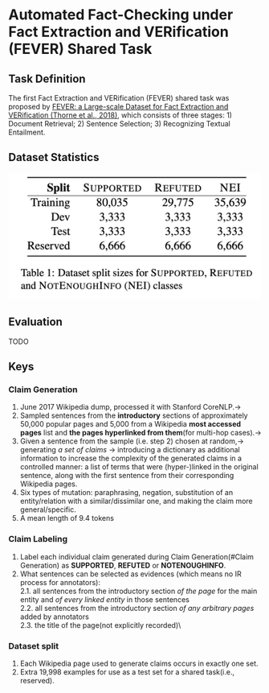 # Automated Fact-Checking under Fact Extraction and VERification (FEVER) Shared Task

## Task Definition
The first Fact Extraction and VERification (FEVER) shared task was proposed by [FEVER: a Large-scale Dataset for Fact Extraction and VERification (Thorne et al., 2018)](https://aclanthology.org/N18-1074/), which consists of three stages: 1) Document Retrieval; 2) Sentence Selection; 3) Recognizing Textual Entailment.

## Dataset Statistics

![Statistics of FEVER](figs/fever_statistics.png)

## Evaluation
TODO
## Keys
### Claim Generation
1. June 2017 Wikipedia dump, processed it with Stanford CoreNLP.->
2. Sampled sentences from the **introductory** sections of approximately 50,000 popular pages and  5,000 from a Wikipedia **most accessed pages** list and **the pages hyperlinked from them**(for multi-hop cases).->
3. Given a sentence from the sample (i.e. step 2) chosen at random,-> generating *a set of claims*  -> introducing a dictionary as additional information to increase the complexity of the generated claims in a controlled manner: a list of terms that were (hyper-)linked in the original sentence, along with the first sentence from their corresponding Wikipedia pages.
4. Six types of mutation: paraphrasing, negation, substitution of an entity/relation with a similar/dissimilar one, and making the claim more general/specific.
5. A mean length of 9.4 tokens
### Claim Labeling
1. Label each individual claim generated during Claim Generation(#Claim Generation) as **SUPPORTED**, **REFUTED** or **NOTENOUGHINFO**.
2. What sentences can be selected as evidences (which means no IR process for annotators): \
	2.1.  all sentences from the introductory section *of the page* for the main entity and *of every linked entity* in those sentences\
	2.2. all sentences from the introductory section *of any arbitrary pages* added by annotators\
	2.3. the title of the page(not explicitly recorded)\
### Dataset split
1. Each Wikipedia page used to generate claims occurs in exactly one set.
2. Extra 19,998 examples for use as a test set for a shared task(i.e., reserved).

